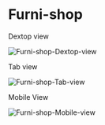 # Furni-shop
 
Dextop view

![Furni-shop-Dextop-view](https://user-images.githubusercontent.com/118212340/203255455-7c101dd5-39ff-4863-b9d8-fb4af963fe0c.png)


 
 Tab view

 ![Furni-shop-Tab-view](https://user-images.githubusercontent.com/118212340/203253079-5e8924e9-ef50-4090-84c2-acce24a362a6.png)

 
 Mobile View

 ![Furni-shop-Mobile-view](https://user-images.githubusercontent.com/118212340/203252976-ee5265c2-60c0-4521-a2f7-9ba6682ad1d3.png)

